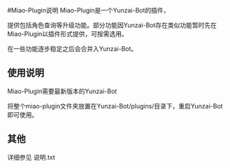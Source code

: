 #Miao-Plugin说明
Miao-Plugin是一个Yunzai-Bot的插件，

提供包括角色查询等升级功能。部分功能因Yunzai-Bot存在类似功能暂时先在Miao-Plugin以插件形式提供，可按需选用。

在一些功能逐步稳定之后会合并入Yunzai-Bot。

## 使用说明

Miao-Plugin需要最新版本的Yunzai-Bot

将整个miao-plugin文件夹放置在Yunzai-Bot/plugins/目录下，重启Yunzai-Bot即可使用。

## 其他
详细参见 说明.txt